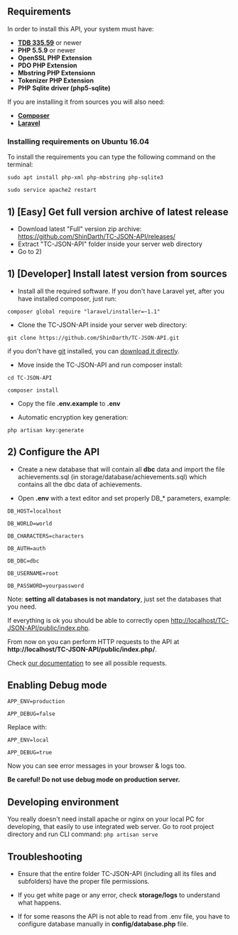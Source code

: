 ## Requirements

In order to install this API, your system must have:

- **[TDB 335.59](https://github.com/TrinityCore/TrinityCore/releases/)** or newer
- **PHP 5.5.9** or newer
- **OpenSSL PHP Extension**
- **PDO PHP Extension**
- **Mbstring PHP Extensionn**
- **Tokenizer PHP Extension**
- **PHP Sqlite driver (php5-sqlite)**

If you are installing it from sources you will also need:

- **[Composer](https://getcomposer.org/)**
- **[Laravel](http://laravel.com)**

### Installing requirements on Ubuntu 16.04

To install the requirements you can type the following command on the terminal:

`sudo apt install php-xml php-mbstring php-sqlite3`

`sudo service apache2 restart`

## 1) [Easy] Get full version archive of latest release

- Download latest "Full" version zip archive: https://github.com/ShinDarth/TC-JSON-API/releases/
- Extract "TC-JSON-API" folder inside your server web directory
- Go to 2)

## 1) [Developer] Install latest version from sources

- Install all the required software. If you don't have Laravel yet, after you have installed composer, just run:

`composer global require "laravel/installer=~1.1"`

- Clone the TC-JSON-API inside your server web directory:

`git clone https://github.com/ShinDarth/TC-JSON-API.git`

if you don't have [git](http://git-scm.com/) installed, you can [download it directly](https://github.com/ShinDarth/TC-JSON-API/archive/master.zip).

- Move inside the TC-JSON-API and run composer install:

`cd TC-JSON-API`

`composer install`

- Copy the file **.env.example** to **.env**

- Automatic encryption key generation:

`php artisan key:generate`

## 2) Configure the API

- Create a new database that will contain all **dbc** data and import the file achievements.sql (in storage/database/achievements.sql) which contains all the dbc data of achievements.

- Open **.env** with a text editor and set properly DB_* parameters, example:

`DB_HOST=localhost`

`DB_WORLD=world`

`DB_CHARACTERS=characters`

`DB_AUTH=auth`

`DB_DBC=dbc`

`DB_USERNAME=root`

`DB_PASSWORD=yourpassword`

Note: **setting all databases is not mandatory**, just set the databases that you need.

If everything is ok you should be able to correctly open [http://localhost/TC-JSON-API/public/index.php](http://localhost/TC-JSON-API/public/index.php).

From now on you can perform HTTP requests to the API at **http://localhost/TC-JSON-API/public/index.php/**.

Check [our documentation](https://github.com/ShinDarth/TC-JSON-API/wiki) to see all possible requests.

## Enabling Debug mode

`APP_ENV=production`

`APP_DEBUG=false`

Replace with:

`APP_ENV=local`

`APP_DEBUG=true`

Now you can see error messages in your browser & logs too.

**Be careful! Do not use debug mode on production server.**

## Developing environment

You really doesn't need install apache or nginx on your local PC for developing, that easily to use integrated web server.
Go to root project directory and run CLI command:
`php artisan serve`

## Troubleshooting

- Ensure that the entire folder TC-JSON-API (including all its files and subfolders) have the proper file permissions.

- If you get white page or any error, check **storage/logs** to understand what happens.

- If for some reasons the API is not able to read from .env file, you have to configure database manually in **config/database.php** file.
